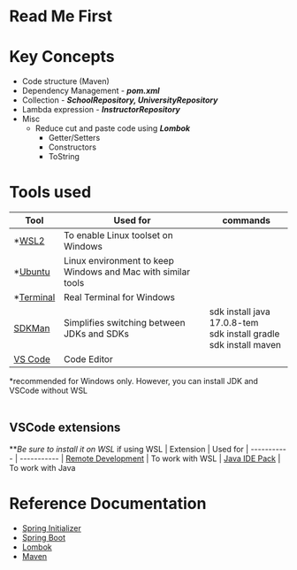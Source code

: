 # Read Me First

# Key Concepts
- Code structure (Maven)
- Dependency Management - ***pom.xml***
- Collection - ***SchoolRepository, UniversityRepository***
- Lambda expression - ***InstructorRepository***
- Misc
    - Reduce cut and paste code using ***Lombok***
        - Getter/Setters
        - Constructors
        - ToString
# Tools used
| Tool | Used for | commands |
| ----------- | ----------- |------ |
| *[WSL2](https://docs.microsoft.com/en-us/windows/wsl/install-win10) | To enable Linux toolset on Windows |
| *[Ubuntu](https://www.microsoft.com/en-us/p/ubuntu/9nblggh4msv6) | Linux environment to keep Windows and Mac with similar tools |
| *[Terminal](https://www.microsoft.com/en-us/p/windows-terminal/9n0dx20hk701) | Real Terminal for Windows |
| [SDKMan](https://sdkman.io/) | Simplifies switching between JDKs and SDKs | sdk install java 17.0.8-tem<br/>sdk install gradle<br/> sdk install maven |
| [VS Code](https://code.visualstudio.com) | Code Editor |

*recommended for Windows only.  However, you can install JDK and VSCode without WSL<br/><br/>
## VSCode extensions
**<i>Be sure to install it on WSL</I> if using WSL
| Extension | Used for
| ----------- | -----------
| [Remote Development](https://marketplace.visualstudio.com/items?itemName=ms-vscode-remote.vscode-remote-extensionpack) | To work with WSL
| [Java IDE Pack](https://marketplace.visualstudio.com/items?itemName=pverest.java-ide-pack) | To work with Java

# Reference Documentation
* [Spring Initializer](https://start.spring.io/)
* [Spring Boot](https://docs.spring.io/spring-boot/docs/current/reference/html/getting-started.html)
* [Lombok](https://projectlombok.org/)
* [Maven](https://maven.apache.org/guides/index.html)
